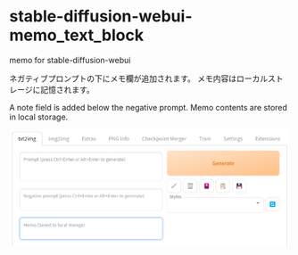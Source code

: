 # stable-diffusion-webui-memo_text_block
memo for stable-diffusion-webui

ネガティブプロンプトの下にメモ欄が追加されます。
メモ内容はローカルストレージに記憶されます。

A note field is added below the negative prompt.
Memo contents are stored in local storage.

![add memo block](https://github.com/aoi68k/stable-diffusion-webui-memo_text_block/blob/main/image.png?raw=true)
